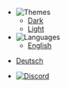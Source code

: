 - ![Themes](https://icongr.am/material/brightness-6.svg?color=A9A9A9&size=37)
  - <a href="#" data-link-title="Dark">Dark</a>
  - <a href="#" data-link-title="Light">Light</a>
- ![Languages](https://icongr.am/material/translate.svg?color=A9A9A9&size=37)
  - [English](/)
<!---  - [Español](/es_ES/) -->
  - [Deutsch](/de_DE/)
<!---  - [Français](/fr_FR/) -->
<!---  - [日本語](/ja_JP/) -->
<!---  - [简体中文](/zh_CN/) -->
<!---  - [Dansk](/da_DK/) -->
<!---  - [Nederlands](/nl_NL/) -->
<!---  - [Norsk](/no_NO/) -->
<!---  - [Polskie](/pl_PL/) -->
<!---  - [Svenska](/sv_SE/) -->
<!---  - [Pirate English](/en_PT/) -->
- [![Discord](https://icongr.am/material/discord.svg?color=A9A9A9&size=37)](https://discord.gg/b2MhDBAzTv)